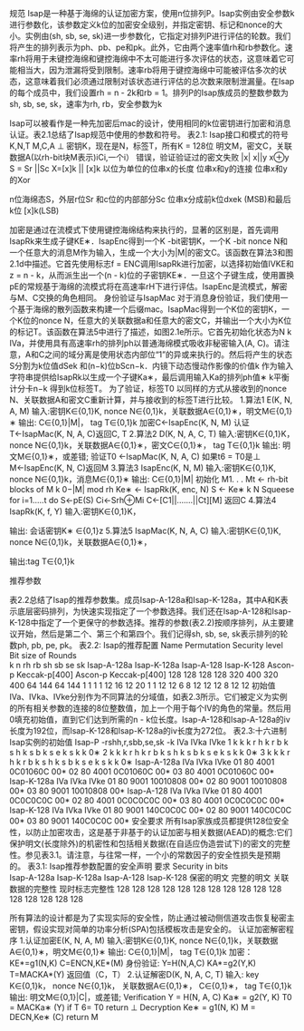 规范
Isap是一种基于海绵的认证加密方案，使用n位排列P。Isap实例由安全参数k进行参数化，该参数定义k位的加密安全级别，并指定密钥、标记和nonce的大小。实例由(sh, sb, se, sk)进一步参数化，它指定对排列P进行评估的轮数。我们将产生的排列表示为ph、pb、pe和pk。此外，它由两个速率值rh和rb参数化。速率rh将用于未键控海绵和键控海绵中不太可能进行多次评估的状态，这意味着它可能相当大，因为泄漏将受到限制。速率rb将用于键控海绵中可能被评估多次的状态，这意味着我们必须通过限制对该状态进行评估的总次数来限制泄漏量。在Isap的每个成员中，我们设置rh = n - 2k和rb = 1。排列P的Isap族成员的整数参数为sh, sb, se, sk，速率为rh, rb，安全参数为k


Isap可以被看作是一种先加密后mac的设计，使用相同的k位密钥进行加密和消息认证。表2.1总结了Isap规范中使用的参数和符号。
表2.1: Isap接口和模式的符号
K,N,T
M,C,A
⊥	密钥K，现在是N，标签T，所有K = 128位
明文M，密文C，关联数据A(以rh-bit块M表示)iCi,一个i）
错误，验证验证过的密文失败
|x| 
x||y
x⊕y
S = Sr ||Sc
X=[x]k || [x]k	以位为单位的位串x的长度
位串x和y的连接
位串x和y的Xor

n位海绵态S，外层r位Sr 和c位的内部部分Sc
位串x分成前k位dxek (MSB)和最后k位 [x]k(LSB)
	

加密是通过在流模式下使用键控海绵结构来执行的，显著的区别是，首先调用IsapRk来生成子键KE∗．IsapEnc得到一个K -bit密钥K，一个K -bit nonce N和一个任意大的消息M作为输入，生成一个大小为|M|的密文C。该函数在算法3和图2.1d中描述。它首先使用标志f = ENC调用IsapRk进行加密，以选择初始值IVKE和z = n - k，从而派生出一个(n - k)位的子密钥KE∗．一旦这个子键生成，使用置换pE的常规基于海绵的流模式将在高速率rH下进行评估。IsapEnc是流模式，解密与M、C交换的角色相同。
身份验证与IsapMac
对于消息身份验证，我们使用一个基于海绵的散列函数来构建一个后缀mac。IsapMac得到一个K位的密钥K，一个K位的nonce N，任意大的关联数据a和任意大的密文C，并输出一个大小为K位的标记T。该函数在算法5中进行了描述，如图2.1e所示。它首先初始化状态为N k IVa，并使用具有高速率rh的排列ph以普通海绵模式吸收非秘密输入(A, C)。请注意，A和C之间的域分离是使用状态内部位“1”的异或来执行的。然后将产生的状态S分割为k位值dSek 和(n−k)位bScn−k．内镜下动态慢动作影像的价值k 作为输入字符串提供给IsapRk以生成一个子键Ka∗，最后调用输入Ka的排列ph值∗ k平衡计分卡n−k 得到k位标签T。
为了验证，标签T0 以同样的方式从接收到的nonce N、关联数据A和密文C重新计算，并与接收到的标签T进行比较。
1.算法1 E(K, N, A, M)
输入:密钥K∈{0,1}K, nonce N∈{0,1}k，关联数据A∈{0,1}∗，明文M∈{0,1}∗
输出: C∈{0,1}|M|， tag T∈{0,1}k
加密C←IsapEnc(K, N, M)
认证T←IsapMac(K, N, A, C)返回C, T
2.算法2 D(K, N, A, C, T)
输入:密钥K∈{0,1}K，
nonce N∈{0,1}k，关联数据A∈{0,1}∗，密文C∈{0,1}∗， tag T∈{0,1}k
输出: 明文M∈{0,1}∗，或差错;
验证T0 ←IsapMac(K, N, A, C)
如果t6 = T0是⊥
M←IsapEnc(K, N, C)返回M
3.算法3 IsapEnc(K, N, M)
输入:密钥K∈{0,1}K, nonce N∈{0,1}k，消息M∈{0,1}∗
输出: C∈{0,1}|M|
初始化
M1. . . Mt ← rh-bit blocks of M k 0−|M| mod rh Ke∗ ← IsapRk(K, enc, N)
S ← Ke∗ k N
Squeese
for i=1.....t do
S←pE(S)
Ci←Srh⊕Mi
C←[C1||.......||Ct][M]
返回C
4.算法4 IsapRk(K, f, Y)
输入:密钥K∈{0,1}K，


输出: 会话密钥K∗ ∈{0,1}z
5.算法5 IsapMac(K, N, A, C)
输入:密钥K∈{0,1}K, nonce N∈{0,1}k，关联数据A∈{0,1}∗，

输出:tag T∈{0,1}k

推荐参数

表2.2总结了Isap的推荐参数集。成员Isap-A-128a和Isap-K-128a，其中A和K表示底层密码排列，为快速实现指定了一个参数选择。我们还在Isap-A-128和Isap-K-128中指定了一个更保守的参数选择。推荐的参数(表2.2)按顺序排列，从主要建议开始，然后是第二个、第三个和第四个。我们记得sh, sb, se, sk表示排列的轮数ph, pb, pe, pk。
表2.2: Isap的推荐配置
Name	Permutation	Security level	Bit size of			Rounds	
		k	n	rh	rb	sh	sb	se	sk
Isap-A-128a
Isap-K-128a
Isap-A-128
Isap-K-128	Ascon-p
Keccak-p[400]
Ascon-p
Keccak-p[400]	128
128
128
128	320
400
320
400	64
144
64
144	1
1
1
1	12
16
12
20	1
1
12
12	6
8
12
12	12
8
12
12
初始值IVa、IVka、IVke分别作为不同算法的分域值，如表2.3所示。它们被定义为实例的所有相关参数的连接的8位整数值，加上一个用于每个IV的角色的常量。然后用0填充初始值，直到它们达到所需的n - k位长度。Isap-A-128和Isap-A-128a的iv长度为192位，而Isap-K-128和Isap-K-128a的iv长度为272位。
表2.3:十六进制Isap实例的初始值
Isap-P -rshh,r,sbb,se,sk -k	IVa IVka IVke	1 k k k r h k r b k s h k s b k s e k s k k 0∗ 2 k k k r h k r b k s h k s b k s e k s k k 0∗ 3 k k k r h k r b k s h k s b k s e k s k k 0∗
Isap-A-128a	IVa IVka IVke	01 80 4001 0C01060C 00* 02 80 4001 0C01060C 00* 03 80 4001 0C01060C 00*
Isap-K-128a	IVa IVka IVke	01 80 9001 10010808 00* 02 80 9001 10010808 00* 03 80 9001 10010808 00*
Isap-A-128	IVa IVka IVke	01 80 4001 0C0C0C0C 00* 02 80 4001 0C0C0C0C 00* 03 80 4001 0C0C0C0C 00*
Isap-K-128	IVa IVka IVke	01 80 9001 140C0C0C 00* 02 80 9001 140C0C0C 00* 03 80 9001 140C0C0C 00*
安全要求
所有Isap家族成员都提供128位安全性，以防止加密攻击，这是基于非基于的认证加密与相关数据(AEAD)的概念:它们保护明文(长度除外)的机密性和包括相关数据(在自适应伪造尝试下)的密文的完整性。参见表3.1。请注意，与往常一样，一个小的常数因子的安全性损失是预期的。
表3.1: Isap推荐参数配置的安全声明
要求		Security in bits		
	Isap-A-128a	Isap-K-128a Isap-A-128	Isap-K-128
保密的明文
完整的明文
关联数据的完整性
现时标志完整性	128
128
128
128	128
128
128
128	128
128
128
128	128
128
128
128

所有算法的设计都是为了实现实际的安全性，防止通过被动侧信道攻击恢复秘密主密钥，假设实现对简单的功率分析(SPA)包括模板攻击是安全的。
认证加密解密程序
1.认证加密E(K, N, A, M)
输入:密钥K∈{0,1}K, nonce N∈{0,1}k，关联数据A∈{0,1}∗，明文M∈{0,1}∗
输出: C∈{0,1}|M|， tag T∈{0,1}k
加密：
KE*=g1(N,K)
C=ENCN,KE*(M)
身份验证:
Y=H(N,A,C)
KA*=g2(Y,K)
T=MACKA*(Y)
返回值（C，T）
2.认证解密D(K, N, A, C, T)
输入:	key K∈{0,1}k，
nonce N∈{0,1}k，
关联数据A∈{0,1}∗，
C∈{0,1}∗，
tag T∈{0,1}k
输出: 明文M∈{0,1}|C|，或差错;
Verification
Y = H(N, A, C)
Ka∗ = g2(Y, K)
T0 = MACKa∗ (Y)
if T 6= T0 return ⊥
Decryption
Ke∗ = g1(N, K)
M = DECN,Ke∗ (C)
return M

